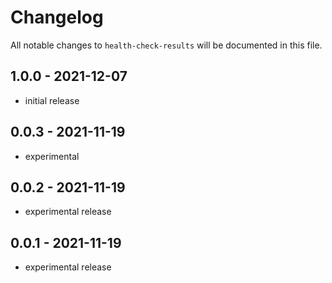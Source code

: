 # Changelog

All notable changes to `health-check-results` will be documented in this file.

## 1.0.0 - 2021-12-07

- initial release

## 0.0.3 - 2021-11-19

- experimental

## 0.0.2 - 2021-11-19

- experimental release

## 0.0.1 - 2021-11-19

- experimental release
